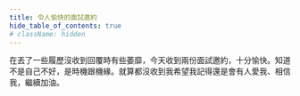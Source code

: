 ```yaml
---
title: 令人愉快的面試邀約
hide_table_of_contents: true
# className: hidden
---
```


在丟了一些履歷沒收到回覆時有些萎靡，今天收到兩份面試邀約，十分愉快。知道不是自己不好，是時機跟機緣。就算都沒收到我希望我記得還是會有人愛我、相信我，繼續加油。


